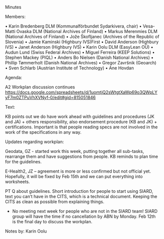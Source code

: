 Minutes

Members:

•	Karin Bredenberg DLM (Kommunalförbundet Sydarkivera, chair)
•	Vesa-Matti Ovaska DLM (National Archives of Finland)
•	Markus Merenmies DLM (National Archives of Finland)
•	Jože Škofljanec (Archives of the Republic of Slovenia)
•	Jamie Kaminski (Highbury IVS)First 
•	David Anderson (Highbury IVS)
•	Janet Anderson (Highbury IVS)
•	Karin Oolu DLM (EasyLean OÜ)
•	Audun Lund (Swiss Federal Archives)
•	Miguel Ferreira (KEEP Solutions)
•	Stephen Mackey (PIQL)
•	Anders Bo Nielsen (Danish National Archives)
•	Phillip Tømmerholt (Danish National Archives)
•	Gregor Završnik (Geoarch)
•	Sven Schlarb (Austrian Institute of Technology)
•	Ane Hovdan 

Agenda: 

A2 Workplan discussion continues
https://docs.google.com/spreadsheets/d/1uomtjQ2sWtgtXaWp69o3QWpLYyF7m0ZTPuVhXVNyf-0/edit#gid=815051846

Text:

KB points out we do have work ahead with guidelines and procedures (JK and JA) + others responsibility, also endorsement procedure (KB and JK) + certifications. Important is that people reading specs are not involved in the work of the specifications in any way. 
 
Updates regarding workplan:
 
Geodata, GZ - started work this week, putting together all sub-tasks, rearrange them and have suggestions from people. KB reminds to plan time for the guidelines. 
 
E-Health2, JZ – agreement is more or less confirmed but not official yet. Hopefully, it will be fixed by Feb 15th and we can put everything into worksheets. 
                                                                                                                               
PT Q about guidelines. Short introduction for people to start using SIARD, text you can’t have in the CITS, which is a technical document. Keeping the CITS as clean as possible from explaining things.
 
- No meeting next week for people who are not in the SIARD team! 
SIARD group will have the time if no cancellation by ABN by Monday. 
Feb 12th is the final day to discuss the workplan. 
                                                                    
Notes by: Karin Oolu
